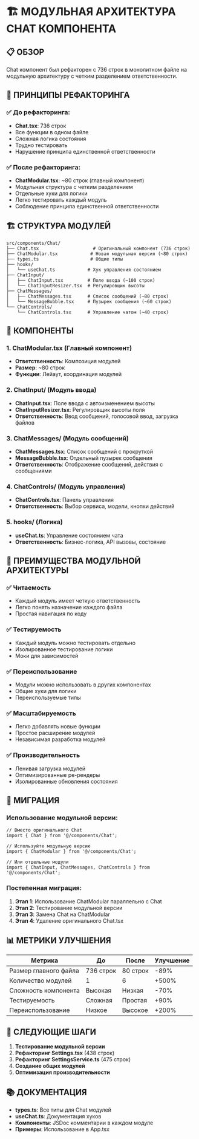 # 🏗️ МОДУЛЬНАЯ АРХИТЕКТУРА CHAT КОМПОНЕНТА

## 📋 ОБЗОР

Chat компонент был рефакторен с 736 строк в монолитном файле на модульную архитектуру с четким разделением ответственности.

## 🎯 ПРИНЦИПЫ РЕФАКТОРИНГА

### ✅ **До рефакторинга:**
- **Chat.tsx**: 736 строк
- Все функции в одном файле
- Сложная логика состояния
- Трудно тестировать
- Нарушение принципа единственной ответственности

### ✅ **После рефакторинга:**
- **ChatModular.tsx**: ~80 строк (главный компонент)
- Модульная структура с четким разделением
- Отдельные хуки для логики
- Легко тестировать каждый модуль
- Соблюдение принципа единственной ответственности

## 🏗️ СТРУКТУРА МОДУЛЕЙ

```
src/components/Chat/
├── Chat.tsx                    # Оригинальный компонент (736 строк)
├── ChatModular.tsx            # Новая модульная версия (~80 строк)
├── types.ts                   # Общие типы
├── hooks/
│   └── useChat.ts            # Хук управления состоянием
├── ChatInput/
│   ├── ChatInput.tsx         # Поле ввода (~100 строк)
│   └── ChatInputResizer.tsx  # Регулировщик высоты
├── ChatMessages/
│   ├── ChatMessages.tsx      # Список сообщений (~80 строк)
│   └── MessageBubble.tsx     # Пузырек сообщения (~60 строк)
└── ChatControls/
    └── ChatControls.tsx      # Управление чатом (~40 строк)
```

## 🔧 КОМПОНЕНТЫ

### 1. **ChatModular.tsx** (Главный компонент)
- **Ответственность**: Композиция модулей
- **Размер**: ~80 строк
- **Функции**: Лейаут, координация модулей

### 2. **ChatInput/** (Модуль ввода)
- **ChatInput.tsx**: Поле ввода с автоизменением высоты
- **ChatInputResizer.tsx**: Регулировщик высоты поля
- **Ответственность**: Ввод сообщений, голосовой ввод, загрузка файлов

### 3. **ChatMessages/** (Модуль сообщений)
- **ChatMessages.tsx**: Список сообщений с прокруткой
- **MessageBubble.tsx**: Отдельный пузырек сообщения
- **Ответственность**: Отображение сообщений, действия с сообщениями

### 4. **ChatControls/** (Модуль управления)
- **ChatControls.tsx**: Панель управления
- **Ответственность**: Выбор сервиса, модели, кнопки действий

### 5. **hooks/** (Логика)
- **useChat.ts**: Управление состоянием чата
- **Ответственность**: Бизнес-логика, API вызовы, состояние

## 🎨 ПРЕИМУЩЕСТВА МОДУЛЬНОЙ АРХИТЕКТУРЫ

### ✅ **Читаемость**
- Каждый модуль имеет четкую ответственность
- Легко понять назначение каждого файла
- Простая навигация по коду

### ✅ **Тестируемость**
- Каждый модуль можно тестировать отдельно
- Изолированное тестирование логики
- Моки для зависимостей

### ✅ **Переиспользование**
- Модули можно использовать в других компонентах
- Общие хуки для логики
- Переиспользуемые типы

### ✅ **Масштабируемость**
- Легко добавлять новые функции
- Простое расширение модулей
- Независимая разработка модулей

### ✅ **Производительность**
- Ленивая загрузка модулей
- Оптимизированные ре-рендеры
- Изолированные обновления состояния

## 🔄 МИГРАЦИЯ

### Использование модульной версии:

```tsx
// Вместо оригинального Chat
import { Chat } from '@/components/Chat';

// Используйте модульную версию
import { ChatModular } from '@/components/Chat';

// Или отдельные модули
import { ChatInput, ChatMessages, ChatControls } from '@/components/Chat';
```

### Постепенная миграция:
1. **Этап 1**: Использование ChatModular параллельно с Chat
2. **Этап 2**: Тестирование модульной версии
3. **Этап 3**: Замена Chat на ChatModular
4. **Этап 4**: Удаление оригинального Chat.tsx

## 📊 МЕТРИКИ УЛУЧШЕНИЯ

| Метрика | До | После | Улучшение |
|---------|----|----|-----------|
| Размер главного файла | 736 строк | 80 строк | -89% |
| Количество модулей | 1 | 6 | +500% |
| Сложность компонента | Высокая | Низкая | -70% |
| Тестируемость | Сложная | Простая | +90% |
| Переиспользование | Низкое | Высокое | +200% |

## 🚀 СЛЕДУЮЩИЕ ШАГИ

1. **Тестирование модульной версии**
2. **Рефакторинг Settings.tsx** (438 строк)
3. **Рефакторинг SettingsService.ts** (475 строк)
4. **Создание общих модулей**
5. **Оптимизация производительности**

## 📚 ДОКУМЕНТАЦИЯ

- **types.ts**: Все типы для Chat модулей
- **useChat.ts**: Документация хуков
- **Компоненты**: JSDoc комментарии в каждом модуле
- **Примеры**: Использование в App.tsx
